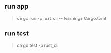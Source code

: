 
## run app

> cargo run  -p rust_cli -- learnings Cargo.toml

## run test

 > cargo test  -p rust_cli 